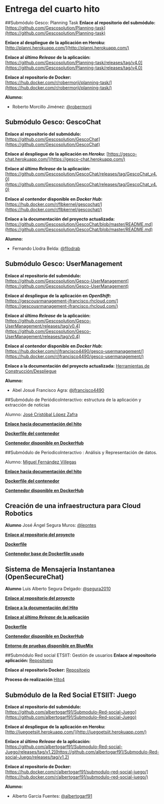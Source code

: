 # Entrega del cuarto hito
##Submódulo Gesco: Planning Task
**Enlace al repositorio del submódulo:** [https://github.com/Gescosolution/Planning-task](https://github.com/Gescosolution/Planning-task)

**Enlace al despliegue de la aplicación en Heroku:** 
[http://planni.herokuapp.com/](http://planni.herokuapp.com/)

**Enlace al último _Release_ de la aplicación:** [https://github.com/Gescosolution/Planning-task/releases/tag/v4.0](https://github.com/Gescosolution/Planning-task/releases/tag/v4.0)

**Enlace al repositorio de Docker:**
[https://hub.docker.com/r/robermorji/planning-task/](https://hub.docker.com/r/robermorji/planning-task/)

**Alumno:**
- Roberto Morcillo Jiménez: [@robermorji](https://github.com/robermorji)

## Submódulo Gesco: GescoChat

**Enlace al repositorio del submódulo:** [https://github.com/Gescosolution/GescoChat](https://github.com/Gescosolution/GescoChat)

**Enlace al despliegue de la aplicación en _Heroku_:** [https://gesco-chat.herokuapp.com/](https://gesco-chat.herokuapp.com/)

**Enlace al último _Release_ de la aplicación:** [https://github.com/Gescosolution/GescoChat/releases/tag/GescoChat_v4.0](https://github.com/Gescosolution/GescoChat/releases/tag/GescoChat_v4.0)

**Enlace al contendor disponible en _Docker Hub_:** [https://hub.docker.com/r/flbkernel/gescochat/](https://hub.docker.com/r/flbkernel/gescochat/)

**Enlace a la documentación del proyecto actualizada:** [https://github.com/Gescosolution/GescoChat/blob/master/README.md](https://github.com/Gescosolution/GescoChat/blob/master/README.md)

**Alumno:**
- Fernando Llodra Belda: [@fllodrab](https://github.com/fllodrab)

## Submódulo Gesco: UserManagement

**Enlace al repositorio del submódulo:** [https://github.com/Gescosolution/Gesco-UserManagement](https://github.com/Gescosolution/Gesco-UserManagement)

**Enlace al despliegue de la aplicación en _OpenShift_:** [https://gescousrmanagement-jfrancisco.rhcloud.com/](https://gescousrmanagement-jfrancisco.rhcloud.com/)

**Enlace al último _Release_ de la aplicación:** [https://github.com/Gescosolution/Gesco-UserManagement/releases/tag/v0.4](https://github.com/Gescosolution/Gesco-UserManagement/releases/tag/v0.4)

**Enlace al contendor disponible en _Docker Hub_:** [https://hub.docker.com/r/jfrancisco4490/gesco-usermanagement/](https://hub.docker.com/r/jfrancisco4490/gesco-usermanagement/)

**Enlace a la documentación del proyecto actualizada:** [Herramientas de Construcción/Despliegue](https://github.com/Gescosolution/Gesco-UserManagement/blob/master/docs/project/Herramientas.md)

**Alumno:**
- Abel Josué Francisco Agra: [@jfrancisco4490](https://github.com/jfrancisco4490)

##Submódulo de PeriódicoInteractivo: estructura de la aplicación y extracción de noticias

Alumno: [José Cristóbal López Zafra](https://github.com/JCristobal)

[**Enlace hacia documentación del hito**](https://github.com/JCristobal/ProjectCC#entorno-de-pruebas-mediante-contenedores-docker)

[**Dockerfile del contenedor**](https://github.com/JCristobal/ubuntu-periodicointeractivo/blob/master/Dockerfile)

[**Contenedor disponible en DockerHub**](https://hub.docker.com/r/jcristobal/ubuntu-periodicointeractivo/) 

##Submódulo de PeriodicoInteractivo : Análisis y Representación de datos.

Alumno: [Miguel Fernández Villegas](https://github.com/miguelfervi)

[**Enlace hacia documentación del hito**](https://github.com/miguelfervi/ProjectCC#entorno-de-pruebas-mediante-contenedores-docker)

[**Dockerfile del contenedor**](https://github.com/miguelfervi/ubuntu-periodicointeractivo/blob/master/Dockerfile)

[**Contenedor disponible en DockerHub**](https://hub.docker.com/r/miguelfervi/ubuntu-periodicointeractivo/) 

## Creación de una infraestructura para Cloud Robotics

**Alumno**
José Ángel Segura Muros: [@leontes](https://github.com/Leontes)

[**Enlace al repositorio del proyecto**](https://github.com/Leontes/Roboearth-Cloud-Infrastructure)

[**Dockerfile**](https://github.com/Leontes/Roboearth-Cloud-Infrastructure/blob/master/Dokerfile)

[**Contenedor base de Dockerfile usado**](https://hub.docker.com/_/ros/)


## Sistema de Mensajeria Instantanea (OpenSecureChat)

**Alumno**
Luis Alberto Segura Delgado: [@segura2010](https://github.com/segura2010)

[**Enlace al repositorio del proyecto**](https://github.com/segura2010/CC-Proyecto-OpenSecureChat)

[**Enlace a la documentación del Hito**](https://github.com/segura2010/CC-Proyecto-OpenSecureChat/blob/master/hitos_proyecto/hito_4.md)

[**Enlace al último _Release_ de la aplicación**](https://github.com/segura2010/CC-Proyecto-OpenSecureChat/releases/tag/0.0.2)


[**Dockerfile**](https://github.com/segura2010/CC-Proyecto-OpenSecureChat/blob/master/Dockerfile)

[**Contenedor disponible en DockerHub**](https://hub.docker.com/r/segura2010/cc-proyecto-opensecurechat/)

[**Entorno de pruebas disponible en BlueMix**](http://osc.eu-gb.mybluemix.net/)


##Submódulo Red social ETSIIT: Gestión de usuarios
**Enlace al repositorio aplicación:** [Repositoeio](https://github.com/alcasla/ProyectoCloudComputing)

**Enlace al repositorio Docker:** [Repositoeio](https://github.com/alcasla/ProyectoCloudComputing-Docker)

**Proceso de realización** [Hito4](https://github.com/alcasla/clases-CC-2015-16/blob/master/ejercicios/AlbertoCastilloLamas/Tema3_Contenedores/Ejercicio12.md)

## Submódulo de la Red Social ETSIIT: Juego
**Enlace al repositorio del submódulo:** [https://github.com/albertogarf91/Submodulo-Red-social-Juego](https://github.com/albertogarf91/Submodulo-Red-social-Juego)

**Enlace al despliegue de la aplicación en Heroku:** 
[http://juegoetsiit.herokuapp.com/](http://juegoetsiit.herokuapp.com/)

**Enlace al último _Release_ de la aplicación:** [https://github.com/albertogarf91/Submodulo-Red-social-Juego/releases/tag/v1.2](https://github.com/albertogarf91/Submodulo-Red-social-Juego/releases/tag/v1.2)

**Enlace al repositorio de Docker:**
[https://hub.docker.com/r/albertogarf91/submodulo-red-social-juego/](https://hub.docker.com/r/albertogarf91/submodulo-red-social-juego/)

**Alumno:**
- Alberto Garcia Fuentes: [@albertogarf91](https://github.com/albertogarf91)

